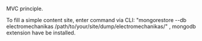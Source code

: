 MVC principle.

To fill a simple content site, enter command via CLI:
    "mongorestore --db electromechanikas /path/to/your/site/dump/electromechanikas/" ,
    mongodb extension have be installed.